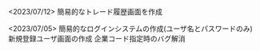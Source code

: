 <2023/07/12>
簡易的なトレード履歴画面を作成

<2023/07/05>
簡易的なログインシステムの作成(ユーザ名とパスワードのみ)
新規登録ユーザ画面の作成
企業コード指定時のバグ解消

